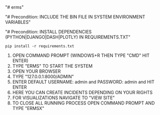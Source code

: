 "# erms" 

"# Precondition: INCLUDE THE BIN FILE IN SYSTEM ENVIRONMENT VARIABLES"

"# Precondition: INSTALL DEPENDENCIES (PYTHON|DJANGO|DASH|PLOTLY) IN REQUIREMENTS.TXT"

`pip install -r requirements.txt`  
1. OPEN COMMAND PROMPT (WINDOWS+R THEN TYPE "CMD" HIT ENTER)
2. TYPE "ERMS" TO START THE SYSTEM
3. OPEN YOUR BROWSER
4. TYPE "127.0.0.1:8000/ADMIN"
5. ENTER DEFAULT USERNAME: admin and PASSWORD: admin and HIT ENTER
6. HERE YOU CAN CREATE INCIDENTS DEPENDING ON YOUR RIGHTS
7. FOR VISUALIZATIONS NAVIGATE TO "VIEW SITE"
8. TO CLOSE ALL RUNNING PROCESS OPEN COMMAND PROMPT AND TYPE "ERMSX"
